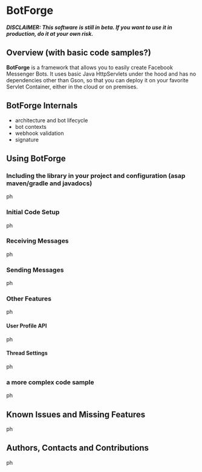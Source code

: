 # BotForge

***DISCLAIMER: This software is still in beta. If you want to use it in production, do it at your own risk.***

## Overview (with basic code samples?)

**BotForge** is a framework that allows you to easily create Facebook Messenger Bots. It uses basic Java HttpServlets under the hood and has no dependencies other than Gson, so that you can deploy it on your favorite Servlet Container, either in the cloud or on premises.

## BotForge Internals
- architecture and bot lifecycle
- bot contexts
- webhook validation
- signature

## Using BotForge
### Including the library in your project and configuration (asap maven/gradle and javadocs)
ph

### Initial Code Setup
ph

### Receiving Messages
ph

### Sending Messages
ph

### Other Features
ph

#### User Profile API
ph

#### Thread Settings
ph

### a more complex code sample
ph

## Known Issues and Missing Features
ph

## Authors, Contacts and Contributions
ph
